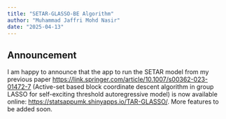 ```yaml
---
title: "SETAR-GLASSO-BE Algorithm"
author: "Muhammad Jaffri Mohd Nasir"
date: "2025-04-13"
---
```


## Announcement 

I am happy to announce that the app to run the SETAR model from my previous paper <https://link.springer.com/article/10.1007/s00362-023-01472-7> (Active-set based block coordinate descent algorithm in group LASSO for self-exciting threshold autoregressive model) is now available online: <https://statsappumk.shinyapps.io/TAR-GLASSO/>. More features to be added soon.

